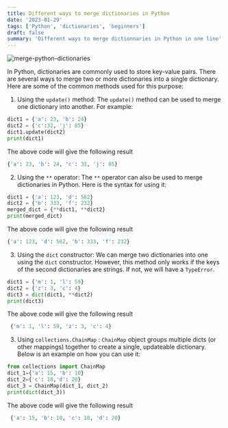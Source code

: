 ```yaml
---
title: Different ways to merge dictionaries in Python
date: '2023-01-29'
tags: ['Python', 'dictionaries', 'beginners']
draft: false
summary: 'Different ways to merge dictionnaries in Python in one line'
---
```


![merge-python-dictionaries](/static/images/merge-python-dictionaries.png)

In Python, dictionaries are commonly used to store key-value pairs. There are several ways to merge two or more dictionaries into a single dictionary. Here are some of the common methods used for this purpose:

1. Using the `update()` method: The `update()` method can be used to merge one dictionary into another. For example:

```python
dict1 = {'a': 23, 'b': 24}
dict2 = {'c':32, 'j': 85}
dict1.update(dict2)
print(dict1)
```

The above code will give the following result

```python
{'a': 23, 'b': 24, 'c': 32, 'j': 85}
```

2. Using the `**` operator: The `**` operator can also be used to merge dictionaries in Python. Here is the syntax for using it:

```python
dict1 = {'a': 123, 'd': 562}
dict2 = {'b': 333, 'f': 232}
merged_dict = {**dict1, **dict2}
print(merged_dict)
```

The above code will give the following result

```python
{'a': 123, 'd': 562, 'b': 333, 'f': 232}
```

3. Using the `dict` constructor: We can merge two dictionaries into one using the `dict` constructor. However, this method only works if the keys of the second dictionaries are strings. If not, we will have a `TypeError`.

```python
dict1 = {'m': 1, 'l': 59}
dict2 = {'z': 3, 'c': 4}
dict3 = dict(dict1, **dict2)
print(dict3)
```

The above code will give the following result

```python
 {'m': 1, 'l': 59, 'z': 3, 'c': 4}
```

3. Using `collections.ChainMap` : `ChainMap` object groups multiple dicts (or other mappings) together to create a single, updateable dictionary. Below is an example on how you can use it:

```python
from collections import ChainMap
dict_1={'a': 15, 'b': 10}
dict_2={'c': 18,'d': 20}
dict_3 = ChainMap(dict_1, dict_2)
print(dict(dict_3))
```

The above code will give the following result

```python
 {'a': 15, 'b': 10, 'c': 18, 'd': 20}
```
